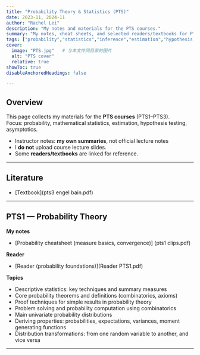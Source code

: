 ```yaml
---
title: "Probability Theory & Statistics (PTS)"
date: 2023-11, 2024-11
author: "Rachel Lei"
description: "My notes and materials for the PTS courses."
summary: "My notes, cheat sheets, and selected readers/textbooks for PTS."
tags: ["probability","statistics","inference","estimation","hypothesis testing"]
cover:
  image: "PTS.jpg"   # 与本文件同目录的图片
  alt: "PTS cover"
  relative: true
showToc: true
disableAnchoredHeadings: false

---
```

## Overview

This page collects my materials for the **PTS courses** (PTS1–PTS3).  
Focus: probability, mathematical statistics, estimation, hypothesis testing, asymptotics.

- Instructor notes: **my own summaries**, not official lecture notes  
- I **do not** upload course lecture slides.  
- Some **readers/textbooks** are linked for reference.

---
## Literature

- [Textbook](pts3 engel bain.pdf)

---
## PTS1 — Probability Theory

**My notes**
- [Probability cheatsheet (measure basics, convergence)] (pts1 clips.pdf)

**Reader**
- [Reader (probability foundations)](Reader PTS1.pdf)

**Topics**
- Descriptive statistics: key techniques and summary measures  
- Core probability theorems and definitions (combinatorics, axioms)  
- Proof techniques for simple results in probability theory  
- Problem solving and probability computation using combinatorics  
- Main univariate probability distributions  
- Deriving properties: probabilities, expectations, variances, moment generating functions  
- Distribution transformations: from one random variable to another, and vice versa  

---
